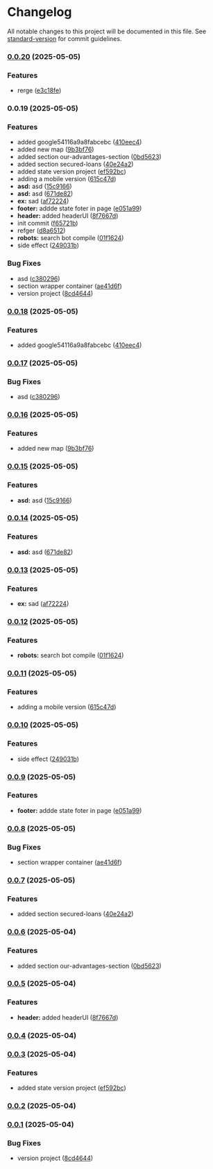 # Changelog

All notable changes to this project will be documented in this file. See [standard-version](https://github.com/conventional-changelog/standard-version) for commit guidelines.

### [0.0.20](https://github.com/SSazontsev/pawnshop-24/compare/v0.0.19...v0.0.20) (2025-05-05)


### Features

* rerge ([e3c18fe](https://github.com/SSazontsev/pawnshop-24/commit/e3c18fe4361db95c9d8dfe3935d6aee2d0e1922d))

### 0.0.19 (2025-05-05)


### Features

* added google54116a9a8fabcebc ([410eec4](https://github.com/SSazontsev/pawnshop-24/commit/410eec4ac684919496dd46b6b1d1bcf745651cd3))
* added new map ([9b3bf76](https://github.com/SSazontsev/pawnshop-24/commit/9b3bf7656beb12243bbff6e3efea1dadda913bc9))
* added section our-advantages-section ([0bd5623](https://github.com/SSazontsev/pawnshop-24/commit/0bd5623872008d1152a2445a01d112085176141a))
* added section secured-loans ([40e24a2](https://github.com/SSazontsev/pawnshop-24/commit/40e24a2abac63da8397793a4a06a941b5a55e0e3))
* added state version project ([ef592bc](https://github.com/SSazontsev/pawnshop-24/commit/ef592bca588a788289d67b3ee1c8a025b3b2931b))
* adding a mobile version ([615c47d](https://github.com/SSazontsev/pawnshop-24/commit/615c47d1d9b7076d0e483e92940a7b6288d7b29b))
* **asd:** asd ([15c9166](https://github.com/SSazontsev/pawnshop-24/commit/15c9166e6930d301b6b1f33f2076a487c94a60fc))
* **asd:** asd ([671de82](https://github.com/SSazontsev/pawnshop-24/commit/671de8218caf1edc2000adc25e0b87e80430a1ef))
* **ex:** sad ([af72224](https://github.com/SSazontsev/pawnshop-24/commit/af722242c6998853ab680f432d145b5470f8d4e8))
* **footer:** addde state foter in page ([e051a99](https://github.com/SSazontsev/pawnshop-24/commit/e051a99b40ce80200446f07fbe32e0fdd1ae6902))
* **header:** added headerUI ([8f7667d](https://github.com/SSazontsev/pawnshop-24/commit/8f7667d79b3e6918f35644c24a86ea1d9766753b))
* init commit ([f65721b](https://github.com/SSazontsev/pawnshop-24/commit/f65721b10a83544aae95d8033255c9504133a7e7))
* refger ([d8a6512](https://github.com/SSazontsev/pawnshop-24/commit/d8a65123a662b5ac71b5362bf2e40ba351c4a4de))
* **robots:** search bot compile ([01f1624](https://github.com/SSazontsev/pawnshop-24/commit/01f162464a722603b854fbfa43b055851b33f491))
* side effect ([249031b](https://github.com/SSazontsev/pawnshop-24/commit/249031bf34395720bde5975a8e05040530e757dc))


### Bug Fixes

* asd ([c380296](https://github.com/SSazontsev/pawnshop-24/commit/c380296fbdf7942e8cafd101e54e972bc05c822f))
* section wrapper container ([ae41d6f](https://github.com/SSazontsev/pawnshop-24/commit/ae41d6ff5f73169f5bbe916cc2b85385ef54cc22))
* version project ([8cd4644](https://github.com/SSazontsev/pawnshop-24/commit/8cd464414dc3c1ae56b00782de289cb6ab44592b))

### [0.0.18](https://github.com/SSazontsev/pawnshop-24/compare/v0.0.17...v0.0.18) (2025-05-05)


### Features

* added google54116a9a8fabcebc ([410eec4](https://github.com/SSazontsev/pawnshop-24/commit/410eec4ac684919496dd46b6b1d1bcf745651cd3))

### [0.0.17](https://github.com/DKMFzF/frontend-portfolio/compare/v0.0.16...v0.0.17) (2025-05-05)


### Bug Fixes

* asd ([c380296](https://github.com/DKMFzF/frontend-portfolio/commit/c380296fbdf7942e8cafd101e54e972bc05c822f))

### [0.0.16](https://github.com/DKMFzF/frontend-portfolio/compare/v0.0.15...v0.0.16) (2025-05-05)


### Features

* added new map ([9b3bf76](https://github.com/DKMFzF/frontend-portfolio/commit/9b3bf7656beb12243bbff6e3efea1dadda913bc9))

### [0.0.15](https://github.com/DKMFzF/frontend-portfolio/compare/v0.0.14...v0.0.15) (2025-05-05)


### Features

* **asd:** asd ([15c9166](https://github.com/DKMFzF/frontend-portfolio/commit/15c9166e6930d301b6b1f33f2076a487c94a60fc))

### [0.0.14](https://github.com/DKMFzF/frontend-portfolio/compare/v0.0.13...v0.0.14) (2025-05-05)


### Features

* **asd:** asd ([671de82](https://github.com/DKMFzF/frontend-portfolio/commit/671de8218caf1edc2000adc25e0b87e80430a1ef))

### [0.0.13](https://github.com/DKMFzF/frontend-portfolio/compare/v0.0.12...v0.0.13) (2025-05-05)


### Features

* **ex:** sad ([af72224](https://github.com/DKMFzF/frontend-portfolio/commit/af722242c6998853ab680f432d145b5470f8d4e8))

### [0.0.12](https://github.com/DKMFzF/frontend-portfolio/compare/v0.0.11...v0.0.12) (2025-05-05)


### Features

* **robots:** search bot compile ([01f1624](https://github.com/DKMFzF/frontend-portfolio/commit/01f162464a722603b854fbfa43b055851b33f491))

### [0.0.11](https://github.com/DKMFzF/frontend-portfolio/compare/v0.0.10...v0.0.11) (2025-05-05)


### Features

* adding a mobile version ([615c47d](https://github.com/DKMFzF/frontend-portfolio/commit/615c47d1d9b7076d0e483e92940a7b6288d7b29b))

### [0.0.10](https://github.com/DKMFzF/frontend-portfolio/compare/v0.0.9...v0.0.10) (2025-05-05)


### Features

* side effect ([249031b](https://github.com/DKMFzF/frontend-portfolio/commit/249031bf34395720bde5975a8e05040530e757dc))

### [0.0.9](https://github.com/DKMFzF/frontend-portfolio/compare/v0.0.8...v0.0.9) (2025-05-05)


### Features

* **footer:** addde state foter in page ([e051a99](https://github.com/DKMFzF/frontend-portfolio/commit/e051a99b40ce80200446f07fbe32e0fdd1ae6902))

### [0.0.8](https://github.com/DKMFzF/frontend-portfolio/compare/v0.0.7...v0.0.8) (2025-05-05)


### Bug Fixes

* section wrapper container ([ae41d6f](https://github.com/DKMFzF/frontend-portfolio/commit/ae41d6ff5f73169f5bbe916cc2b85385ef54cc22))

### [0.0.7](https://github.com/DKMFzF/frontend-portfolio/compare/v0.0.6...v0.0.7) (2025-05-05)


### Features

* added section secured-loans ([40e24a2](https://github.com/DKMFzF/frontend-portfolio/commit/40e24a2abac63da8397793a4a06a941b5a55e0e3))

### [0.0.6](https://github.com/DKMFzF/frontend-portfolio/compare/v0.0.5...v0.0.6) (2025-05-04)


### Features

* added section our-advantages-section ([0bd5623](https://github.com/DKMFzF/frontend-portfolio/commit/0bd5623872008d1152a2445a01d112085176141a))

### [0.0.5](https://github.com/DKMFzF/frontend-portfolio/compare/v0.0.4...v0.0.5) (2025-05-04)


### Features

* **header:** added headerUI ([8f7667d](https://github.com/DKMFzF/frontend-portfolio/commit/8f7667d79b3e6918f35644c24a86ea1d9766753b))

### [0.0.4](https://github.com/DKMFzF/frontend-portfolio/compare/v0.0.3...v0.0.4) (2025-05-04)

### [0.0.3](https://github.com/DKMFzF/frontend-portfolio/compare/v0.0.2...v0.0.3) (2025-05-04)


### Features

* added state version project ([ef592bc](https://github.com/DKMFzF/frontend-portfolio/commit/ef592bca588a788289d67b3ee1c8a025b3b2931b))

### [0.0.2](https://github.com/DKMFzF/frontend-portfolio/compare/v0.0.1...v0.0.2) (2025-05-04)

### [0.0.1](https://github.com/DKMFzF/frontend-portfolio/compare/v1.72.0...v0.0.1) (2025-05-04)


### Bug Fixes

* version project ([8cd4644](https://github.com/DKMFzF/frontend-portfolio/commit/8cd464414dc3c1ae56b00782de289cb6ab44592b))
